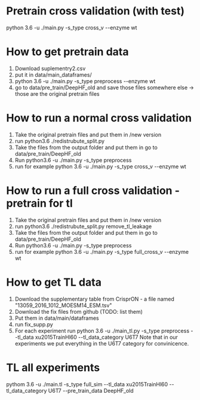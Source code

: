 # Pretrain cross validation (with test)
python 3.6 -u ./main.py -s_type cross_v --enzyme wt


# How to get pretrain data
1. Download suplementry2.csv
2. put it in data/main_dataframes/
3. python 3.6 -u ./main.py -s_type preprocess --enzyme wt
4. go to data/pre_train/DeepHF_old and save those files somewhere else -> those are the original pretrain files

# How to run a normal cross validation
1. Take the original pretrain files and put them in /new version
2. run python3.6 ./redistrubute_split.py
3. Take the files from the output folder and put them in go to data/pre_train/DeepHF_old
4. Run python3.6 -u ./main.py -s_type preprocess 
5. run for example python 3.6 -u ./main.py -s_type cross_v --enzyme wt


# How to run a full cross validation - pretrain for tl
1. Take the original pretrain files and put them in /new version
2. run python3.6 ./redistrubute_split.py remove_tl_leakage
3. Take the files from the output folder and put them in go to data/pre_train/DeepHF_old
3. Run python3.6 -u ./main.py -s_type preprocess 
4. run for example python 3.6 -u ./main.py -s_type full_cross_v --enzyme wt

# How to get TL data
1. Download the supplementary table from CrisprON - a file named "13059_2016_1012_MOESM14_ESM.tsv"
2. Download the fix files from github (TODO: list them)
3. Put them in data/main/dataframes
4. run fix_supp.py
5. For each experiment run  python 3.6 -u ./main_tl.py -s_type preprocess --tl_data xu2015TrainHl60 --tl_data_category U6T7 
Note that in our experiments we put everything in the U6T7 category for convinicence.



# TL all experiments
pythom 3.6 -u ./main.tl -s_type full_sim --tl_data xu2015TrainHl60 --tl_data_category U6T7 --pre_train_data DeepHF_old






